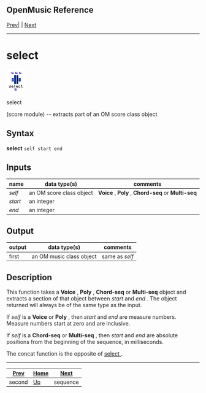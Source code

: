 OpenMusic Reference  
---  
[Prev](second)| | [Next](sequence)  
  
* * *

# select

![](figures/functions/score/select.png)

  
  
select  
  
(score module) \-- extracts part of an OM score class object  

## Syntax

   **select**  ` self start end  `

## Inputs

name| data type(s)| comments  
---|---|---  
_self_ |  an OM score class object|  **Voice** , **Poly** , **Chord-seq** or **Multi-seq**  
_start_ |  an integer |  
_end_ |  an integer |  
  
## Output

output| data type(s)| comments  
---|---|---  
first| an OM music class object| same as  _self_   
  
## Description

This function takes a **Voice** , **Poly** , **Chord-seq** or **Multi-seq**
object and extracts a section of that object between  _start_  and  _end_ .
The object returned will always be of the same type as the input.

If  _self_  is a **Voice** or **Poly** , then  _start_  and  _end_  are
measure numbers. Measure numbers start at zero and are inclusive.

If  _self_  is a **Chord-seq** or **Multi-seq** , then  _start_  and  _end_ 
are absolute positions from the beginning of the sequence, in milliseconds.

The  concat  function is the opposite of [ select ](concat).

* * *

[Prev](second)| [Home](index)| [Next](sequence)  
---|---|---  
second| [Up](funcref.main)| sequence

